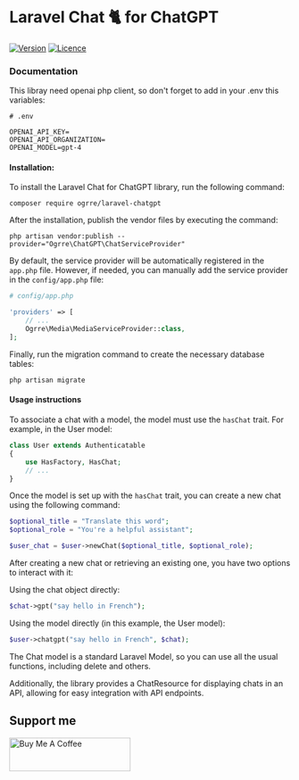 # Laravel Chat 🐈 for ChatGPT

[![Version](https://img.shields.io/packagist/v/ogrre/laravel-chatgpt.svg?style=flat-square)](https://packagist.org/packages/ogrre/laravel-chatgpt)
[![Licence](https://img.shields.io/github/license/0grre/laravel-chatgpt.svg?style=flat-square)](https://github.com/0grre/laravel-chatgpt/blob/main/LICENCE)

### Documentation

This libray need openai php client, so don't forget to add in your .env this variables:

```dotenv
# .env

OPENAI_API_KEY=
OPENAI_API_ORGANIZATION=
OPENAI_MODEL=gpt-4
```

#### Installation:

To install the Laravel Chat for ChatGPT library, run the following command:

```shell
composer require ogrre/laravel-chatgpt
```

After the installation, publish the vendor files by executing the command:

```shell
php artisan vendor:publish --provider="Ogrre\ChatGPT\ChatServiceProvider"
```

By default, the service provider will be automatically registered in the `app.php` file. However, if needed, you can manually add the service provider in the `config/app.php` file:

```php
# config/app.php

'providers' => [
    // ...
    Ogrre\Media\MediaServiceProvider::class,
];
```

Finally, run the migration command to create the necessary database tables:

```shell
php artisan migrate
```

#### Usage instructions

To associate a chat with a model, the model must use the `hasChat` trait. For example, in the User model:

```php
class User extends Authenticatable
{
    use HasFactory, HasChat;
    // ...
}
```

Once the model is set up with the `hasChat` trait, you can create a new chat using the following command:

```php
$optional_title = "Translate this word";
$optional_role = "You're a helpful assistant";

$user_chat = $user->newChat($optional_title, $optional_role);
```

After creating a new chat or retrieving an existing one, you have two options to interact with it:

Using the chat object directly:
```php
$chat->gpt("say hello in French");
```

Using the model directly (in this example, the User model):
```php
$user->chatgpt("say hello in French", $chat);
```

The Chat model is a standard Laravel Model, so you can use all the usual functions, including delete and others.

Additionally, the library provides a ChatResource for displaying chats in an API, allowing for easy integration with API endpoints.

## Support me
<a href="https://www.buymeacoffee.com/0grre" target="_blank"><img src="https://cdn.buymeacoffee.com/buttons/v2/default-yellow.png" alt="Buy Me A Coffee" style="height: 60px !important;width: 217px !important;" ></a>
